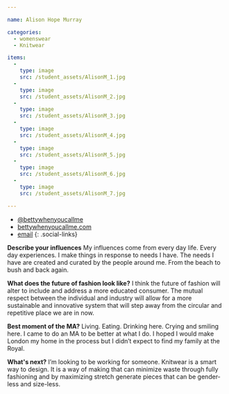 ```yaml
---

name: Alison Hope Murray

categories:
  - womenswear
  - Knitwear

items:
  -
    type: image
    src: /student_assets/AlisonM_1.jpg
  -
    type: image
    src: /student_assets/AlisonM_2.jpg
  -
    type: image
    src: /student_assets/AlisonM_3.jpg
  -
    type: image
    src: /student_assets/AlisonM_4.jpg
  -
    type: image
    src: /student_assets/AlisonM_5.jpg
  -
    type: image
    src: /student_assets/AlisonM_6.jpg
  -
    type: image
    src: /student_assets/AlisonM_7.jpg

---
```


* [@bettywhenyoucallme](https://www.instagram.com/bettywhenyoucallme/)
* [bettywhenyoucallme.com](https://www.bettywhenyoucallme.com.com)
* [email](mailto:alison.hopemurray@network.rca.ac.uk)
{: .social-links}

**Describe your influences**
My influences come from every day life. Every day experiences. I make things in response to needs I have. The needs I have are created and curated by the people around me. From the beach to bush and back again.

**What does the future of fashion look like?**
I think the future of fashion will alter to include and address a more educated consumer. The mutual respect between the individual and industry will allow for a more sustainable and innovative system that will step away from the circular and repetitive place we are in now.

**Best moment of the MA?**
Living. Eating. Drinking here. Crying and smiling here. I came to do an MA to be better at what I do. I hoped I would make London my home in the process but I didn’t expect to find my family at the Royal.

**What's next?**
I’m looking to be working for someone. Knitwear is a smart way to design. It is a way of making that can minimize waste through fully fashioning and by maximizing stretch generate pieces that can be gender-less and size-less.
